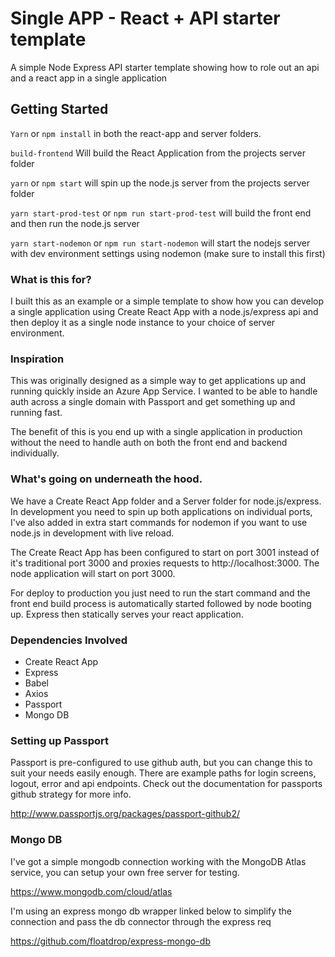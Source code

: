 # Single APP - React + API starter template
A simple Node Express API starter template showing how to role out an api and a react app in a single application

## Getting Started

`Yarn` or `npm install` in both the react-app and server folders.

`build-frontend` Will build the React Application from the projects server folder

`yarn` or `npm start` will spin up the node.js server from the projects server folder

`yarn start-prod-test` or `npm run start-prod-test` will build the front end and then run the node.js server

`yarn start-nodemon` or `npm run start-nodemon` will start the nodejs server with dev environment settings using nodemon (make sure to install this first)

### What is this for?
I built this as an example or a simple template to show how you can develop a single application using Create React App with a  node.js/express api and then deploy it as a single node instance to your choice of server environment. 

### Inspiration
This was originally designed as a simple way to get applications up and running quickly inside an Azure App Service. I wanted to be able to handle auth across a single domain with Passport and get something up and running fast. 

The benefit of this is you end up with a single application in production without the need to handle auth on both the front end and backend individually.

### What's going on underneath the hood.
We have a Create React App folder and a Server folder for node.js/express. In development you need to spin up both applications on individual ports, I've also added in extra start commands for nodemon if you want to use node.js in development with live reload.

The Create React App has been configured to start on port 3001 instead of it's traditional port 3000 and proxies requests to http://localhost:3000. The node application will start on port 3000.

For deploy to production you just need to run the start command and the front end build process is automatically started followed by node booting up. Express then statically serves your react application.

### Dependencies Involved
* Create React App
* Express
* Babel
* Axios
* Passport
* Mongo DB

### Setting up Passport
Passport is pre-configured to use github auth, but you can change this to suit your needs easily enough. There are example paths for login screens, logout, error and api endpoints. Check out the documentation for passports github strategy for more info.

http://www.passportjs.org/packages/passport-github2/

### Mongo DB
I've got a simple mongodb connection working with the MongoDB Atlas service, you can setup your own free server for testing.

https://www.mongodb.com/cloud/atlas

I'm using an express mongo db wrapper linked below to simplify the connection and pass the db connector through the express req

https://github.com/floatdrop/express-mongo-db 

